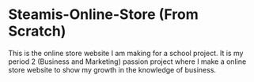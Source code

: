 # Steamis-Online-Store (From Scratch)
This is the online store website I am making for a school project. It is my period 2 (Business and Marketing) passion project where I make a online store website to show my growth in the knowledge of business.

